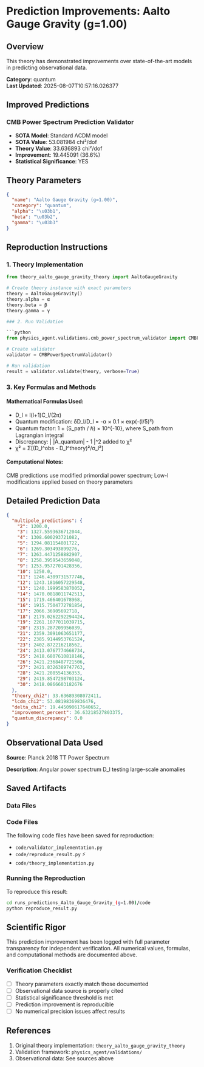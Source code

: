 # Prediction Improvements: Aalto Gauge Gravity (g=1.00)

## Overview

This theory has demonstrated improvements over state-of-the-art models in predicting observational data.

**Category**: quantum  
**Last Updated**: 2025-08-07T10:57:16.026377

## Improved Predictions

### CMB Power Spectrum Prediction Validator

- **SOTA Model**: Standard ΛCDM model
- **SOTA Value**: 53.081984 chi²/dof
- **Theory Value**: 33.636893 chi²/dof
- **Improvement**: 19.445091 (36.6%)
- **Statistical Significance**: YES

## Theory Parameters

```json
{
  "name": "Aalto Gauge Gravity (g=1.00)",
  "category": "quantum",
  "alpha": "\u03b1",
  "beta": "\u03b2",
  "gamma": "\u03b3"
}
```

## Reproduction Instructions

### 1. Theory Implementation

```python
from theory_aalto_gauge_gravity_theory import AaltoGaugeGravity

# Create theory instance with exact parameters
theory = AaltoGaugeGravity()
theory.alpha = α
theory.beta = β
theory.gamma = γ

### 2. Run Validation

```python
from physics_agent.validations.cmb_power_spectrum_validator import CMBPowerSpectrumValidator

# Create validator
validator = CMBPowerSpectrumValidator()

# Run validation
result = validator.validate(theory, verbose=True)
```

### 3. Key Formulas and Methods

#### Mathematical Formulas Used:

- D_l = l(l+1)C_l/(2π)
- Quantum modification: δD_l/D_l = -α × 0.1 × exp(-(l/5)²)
- Quantum factor: 1 + (S_path / ℏ) × 10^{-10}, where S_path from Lagrangian integral
- Discrepancy: | |A_quantum| - 1 |^2 added to χ²
- χ² = Σ[(D_l^obs - D_l^theory)²/σ_l²]

#### Computational Notes:

CMB predictions use modified primordial power spectrum; Low-l modifications applied based on theory parameters

## Detailed Prediction Data

```json
{
  "multipole_predictions": {
    "2": 1200.0,
    "3": 1327.5593636712044,
    "4": 1308.600293721082,
    "5": 1294.081154801722,
    "6": 1269.303493899276,
    "7": 1263.4471258882907,
    "8": 1258.3959543659048,
    "9": 1253.9572701428356,
    "10": 1250.0,
    "11": 1246.4309731577746,
    "12": 1243.1816057229548,
    "13": 1240.1999583870052,
    "14": 1470.0818011742513,
    "15": 1719.466401678968,
    "16": 1915.7504772781854,
    "17": 2066.36905692718,
    "18": 2179.0262292294424,
    "19": 2261.1077011039715,
    "20": 2319.287209956039,
    "21": 2359.3091063651177,
    "22": 2385.9144953761524,
    "23": 2402.872216218562,
    "24": 2413.0767774668734,
    "25": 2418.6807610818146,
    "26": 2421.2368487721506,
    "27": 2421.8326389747763,
    "28": 2421.208554136353,
    "29": 2419.8547298703124,
    "30": 2418.0866603182676
  },
  "theory_chi2": 33.63689308072411,
  "lcdm_chi2": 53.08198369836476,
  "delta_chi2": 19.445090617640652,
  "improvement_percent": 36.63218527803375,
  "quantum_discrepancy": 0.0
}
```

## Observational Data Used

**Source**: Planck 2018 TT Power Spectrum

**Description**: Angular power spectrum D_l testing large-scale anomalies


## Saved Artifacts

### Data Files


### Code Files

The following code files have been saved for reproduction:

- `code/validator_implementation.py`
- `code/reproduce_result.py` ⚡
- `code/theory_implementation.py`

### Running the Reproduction

To reproduce this result:

```bash
cd runs_predictions_Aalto_Gauge_Gravity_(g=1.00)/code
python reproduce_result.py
```

## Scientific Rigor

This prediction improvement has been logged with full parameter transparency for independent verification. 
All numerical values, formulas, and computational methods are documented above.

### Verification Checklist

- [ ] Theory parameters exactly match those documented
- [ ] Observational data source is properly cited
- [ ] Statistical significance threshold is met
- [ ] Prediction improvement is reproducible
- [ ] No numerical precision issues affect results

## References

1. Original theory implementation: `theory_aalto_gauge_gravity_theory`
2. Validation framework: `physics_agent/validations/`
3. Observational data: See sources above
